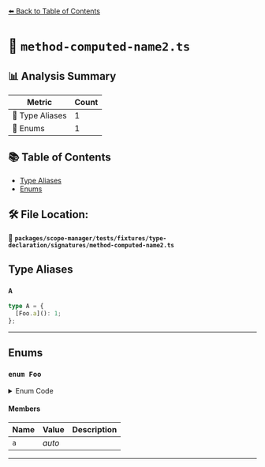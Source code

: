 [⬅️ Back to Table of Contents](../../../../../../index.md)

# 📄 `method-computed-name2.ts`

## 📊 Analysis Summary

| Metric | Count |
|--------|-------|
| 📑 Type Aliases | 1 |
| 🎯 Enums | 1 |


## 📚 Table of Contents

- [Type Aliases](#type-aliases)
- [Enums](#enums)

## 🛠️ File Location:
📂 **`packages/scope-manager/tests/fixtures/type-declaration/signatures/method-computed-name2.ts`**

## Type Aliases

### `A`

```ts
type A = {
  [Foo.a](): 1;
};
```


---

## Enums

### `enum Foo`

<details><summary>Enum Code</summary>

```ts
enum Foo {
  a,
}
```
</details>

#### Members

| Name | Value | Description |
|------|-------|-------------|
| `a` | *auto* |  |


---